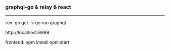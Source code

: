 ### graphql-go & relay & react
-----------------------
run:
go get -v
go run graphql

http://localhost:9999

frontend:
npm install
npm start
